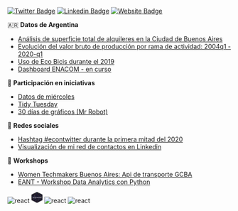 [![Twitter Badge](https://img.shields.io/badge/-@karbartolome-1ca0f1?style=flat&labelColor=1ca0f1&logo=twitter&logoColor=white&link=https://twitter.com/karbartolome)](https://twitter.com/karbartolome) [![Linkedin Badge](https://img.shields.io/badge/-karinabartolome-blue?style=flat&logo=Linkedin&logoColor=white&link=https://www.linkedin.com/in/karinabartolome/)](https://www.linkedin.com/in/karinabartolome/) [![Website Badge](https://img.shields.io/badge/-Personal%20blog-47CCCC?style=flat&logo=Google-Chrome&logoColor=white&link=https://karbartolome-blog.netlify.app/)](https://karbartolome-blog.netlify.app/)

:argentina: **Datos de Argentina**

-   [Análisis de superficie total de alquileres en la Ciudad de Buenos Aires](https://github.com/karbartolome/datos_argentina/tree/master/R)
-   [Evolución del valor bruto de producción por rama de actividad: 2004q1 - 2020-q1](https://github.com/karbartolome/datos_argentina/blob/master/R/valor_bruto_produccion.R)
-   [Uso de Eco Bicis durante el 2019](https://github.com/karbartolome/datos_argentina/blob/master/R/ecobicis-calendarplot.R)
-   [Dashboard ENACOM - en curso](https://github.com/karbartolome/enacom)

:seedling: **Participación en iniciativas**

-   [Datos de miércoles](https://github.com/karbartolome/datosdemiercoles)
-   [Tidy Tuesday](https://github.com/karbartolome/tidytuesday)
-   [30 días de gráficos (Mr Robot)](https://github.com/karbartolome/30diasdemrrobot)

:busts_in_silhouette: **Redes sociales**

-   [Hashtag \#econtwitter durante la primera mitad del 2020](https://github.com/karbartolome/twitter)
-   [Visualización de mi red de contactos en Linkedin](https://github.com/karbartolome/linkedin-network)

:school: **Workshops**

-   [Women Techmakers Buenos Aires: Api de transporte GCBA](https://github.com/karbartolome/workshop_api_transporte_mapas)
-   [EANT - Workshop Data Analytics con Python](https://github.com/karbartolome/Workshop-Eant-Data-Analytics-Python)



<p align="left">
<img src="https://www.r-project.org/Rlogo.png" alt="react" width="25" height="25" />
<img src="https://github.com/tidyverse/tidyverse/raw/master/man/figures/logo.png" alt="react" width="25" height="25" />
<img src="https://upload.wikimedia.org/wikipedia/commons/thumb/c/c3/Python-logo-notext.svg/200px-Python-logo-notext.svg.png" alt="react" width="25" height="25" />
<img src="https://upload.wikimedia.org/wikipedia/commons/thumb/2/22/Pandas_mark.svg/898px-Pandas_mark.svg.png" alt="react" width="25" height="25" />
</p>
